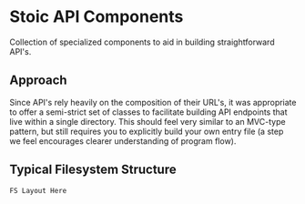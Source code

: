 # Stoic API Components
Collection of specialized components to aid in building straightforward API's.

## Approach
Since API's rely heavily on the composition of their URL's, it was appropriate
to offer a semi-strict set of classes to facilitate building API endpoints that
live within a single directory.  This should feel very similar to an MVC-type
pattern, but still requires you to explicitly build your own entry file (a step
we feel encourages clearer understanding of program flow).

## Typical Filesystem Structure
`FS Layout Here`